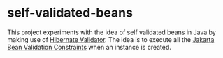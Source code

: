 # self-validated-beans

This project experiments with the idea of self validated beans in Java by making use of [Hibernate Validator](https://docs.jboss.org/hibernate/validator/8.0/reference/en-US/html_single/#_validating_constraints). The idea is to execute all the [Jakarta Bean Validation Constraints](https://docs.jboss.org/hibernate/stable/validator/reference/en-US/html_single/#validator-defineconstraints-spec) when an instance is created.

